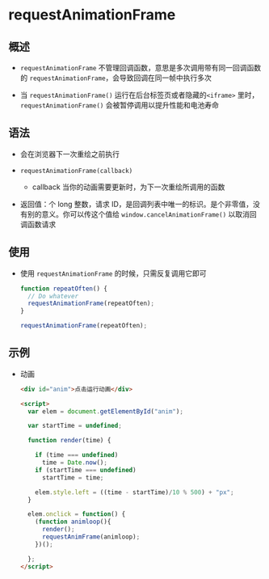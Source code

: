 # requestAnimationFrame

## 概述

+ `requestAnimationFrame` 不管理回调函数，意思是多次调用带有同一回调函数的 `requestAnimationFrame`，会导致回调在同一帧中执行多次

+ 当 `requestAnimationFrame()` 运行在后台标签页或者隐藏的`<iframe>` 里时，`requestAnimationFrame()` 会被暂停调用以提升性能和电池寿命

## 语法

+ 会在浏览器下一次重绘之前执行

+ `requestAnimationFrame(callback)`

  + callback 当你的动画需要更新时，为下一次重绘所调用的函数

+ 返回值：个 long 整数，请求 ID，是回调列表中唯一的标识。是个非零值，没有别的意义。你可以传这个值给 `window.cancelAnimationFrame()` 以取消回调函数请求

## 使用

+ 使用 `requestAnimationFrame` 的时候，只需反复调用它即可

  ```js
  function repeatOften() {
    // Do whatever
    requestAnimationFrame(repeatOften);
  }

  requestAnimationFrame(repeatOften);
  ```

## 示例

+ 动画

  ```html
  <div id="anim">点击运行动画</div>

  <script>
    var elem = document.getElementById("anim");

    var startTime = undefined;

    function render(time) {

      if (time === undefined)
        time = Date.now();
      if (startTime === undefined)
        startTime = time;

      elem.style.left = ((time - startTime)/10 % 500) + "px";
    }

    elem.onclick = function() {
      (function animloop(){
        render();
        requestAnimFrame(animloop);
      })();

    };
  </script>
  ```
